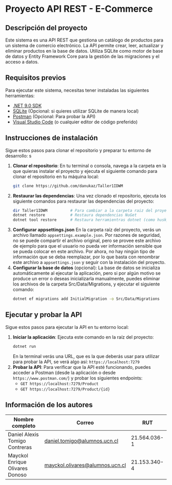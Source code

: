 # Proyecto API REST - E-Commerce

## Descripción del proyecto

Este sistema es una API REST que gestiona un catálogo de productos para un sistema de comercio electrónico. La API permite crear, leer, actualizar y eliminar productos en la base de datos. Utiliza SQLite como motor de base de datos y Entity Framework Core para la gestión de las migraciones y el acceso a datos.

## Requisitos previos

Para ejecutar este sistema, necesitas tener instaladas las siguientes herramientas:

- [.NET 9.0 SDK](https://dotnet.microsoft.com/download/dotnet)
- [SQLite](https://www.sqlite.org/download.html) (Opcional: si quieres utilizar SQLite de manera local)
- [Postman](https://www.postman.com/downloads/) (Opcional: Para probar la API)
- [Visual Studio Code](https://code.visualstudio.com/) (o cualquier editor de código preferido)

## Instrucciones de instalación

Sigue estos pasos para clonar el repositorio y preparar tu entorno de desarrollo:
s
1. **Clonar el repositorio**:
   En tu terminal o consola, navega a la carpeta en la que quieras instalar el proyecto y ejecuta el siguiente comando para clonar el repositorio en tu máquina local:
   ```bash
   git clone https://github.com/danukaz/Taller1IDWM
   ```
2. **Restaurar las dependencias**:
   Una vez clonado el repositorio, ejecuta los siguiente comandos para restaurar las dependencias del proyecto:
   ```bash
   dir Taller1IDWM          # Para cambiar a la carpeta raiz del proyecto
   dotnet restore           # Restaura dependencias NuGet
   dotnet tool restore      # Restaura herramientras dotnet (como husky)
   ```
3. **Configurar appsettings.json**
   En la carpeta raíz del proyecto, verás un archivo llamado `appsettings.example.json`. Por razones de seguridad, no se puede compartir el archivo original, pero se provee este archivo de ejemplo para que el usuario no pueda ver información sensible que se pueda colocar en este archivo. Por ahora, no hay ningún tipo de información que se deba reemplazar, por lo que basta con renombrar este archivo a `appsettings.json` y seguir con la instalación del proyecto.
4. **Configurar la base de datos** (opcional):
   La base de datos se inicializa automáticamente al ejecutar la aplicación, pero si por algún motivo se produce un error o deseas inicializarla manualmente, puedes eliminar los archivos de la carpeta Src/Data/Migrations, y ejecutar el siguiente comando:
   ```bash
   dotnet ef migrations add InitialMigration -o Src/Data/Migrations
   ```

## Ejecutar y probar la API

Sigue estos pasos para ejecutar la API en tu entorno local:

1. **Iniciar la aplicación**:
   Ejecuta este comando en la raíz del proyecto:
   ```bash
   dotnet run
   ```
   En la terminal verás una URL, que es la que deberás usar para utilizar para probar la API, se verá algo así: `https://localhost:7279`
2. **Probar la API**:
   Para verificar que la API esté funcionando, puedes acceder a Postman (desde la aplicación o desde `https://www.postman.com/`) y probar los siguientes endpoints:
   - `GET https://localhost:7279/Product`
   - `GET https://localhost:7279/Product/{id}`


## Información de los autores
| Nombre completo                  | Correo                                | RUT           |
|----------------------------------|----------------------------------------|----------------|
| Daniel Alexis Tomigo Contreras  | daniel.tomigo@alumnos.ucn.cl          | 21.564.036-1   |
| Mayckol Enrique Olivares Donoso | mayckol.olivares@alumnos.ucn.cl       | 21.153.340-4   |
